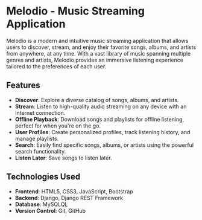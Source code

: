# Melodio - Music Streaming Application

Melodio is a modern and intuitive music streaming application that allows users to discover, stream, and enjoy their favorite songs, albums, and artists from anywhere, at any time. With a vast library of music spanning multiple genres and artists, Melodio provides an immersive listening experience tailored to the preferences of each user.

## Features

- **Discover**: Explore a diverse catalog of songs, albums, and artists.
- **Stream**: Listen to high-quality audio streaming on any device with an internet connection.
- **Offline Playback**: Download songs and playlists for offline listening, perfect for when you're on the go.
- **User Profiles**: Create personalized profiles, track listening history, and manage playlists.
- **Search**: Easily find specific songs, albums, or artists using the powerful search functionality.
- **Listen Later**: Save songs to listen later.

## Technologies Used

- **Frontend**: HTML5, CSS3, JavaScript, Bootstrap
- **Backend**: Django, Django REST Framework
- **Database**: MySQLQL
- **Version Control**: Git, GitHub

